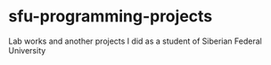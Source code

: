 # sfu-programming-projects
Lab works and another projects I did as a student of Siberian Federal University
